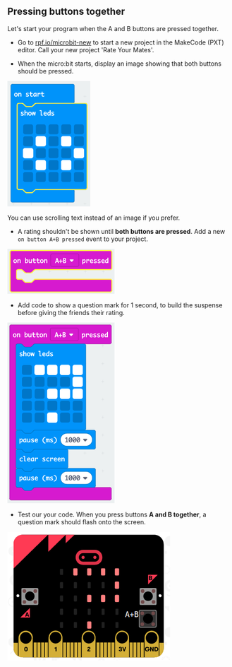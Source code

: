 ## Pressing buttons together

Let's start your program when the A and B buttons are pressed together.

+ Go to <a href="https://rpf.io/microbit-new" target="_blank">rpf.io/microbit-new</a> to start a new project in the MakeCode (PXT) editor. Call your new project 'Rate Your Mates'.

+ When the micro:bit starts, display an image showing that both buttons should be pressed.

![ekran görüntüsü](images/rate-start-img.png)

You can use scrolling text instead of an image if you prefer.

+ A rating shouldn't be shown until **both buttons are pressed**. Add a new `on button A+B pressed` event to your project.

![ekran görüntüsü](images/rate-ab.png)

+ Add code to show a question mark for 1 second, to build the suspense before giving the friends their rating.

![ekran görüntüsü](images/rate-question.png)

+ Test our your code. When you press buttons **A and B together**, a question mark should flash onto the screen.

![ekran görüntüsü](images/rate-question-test.png)